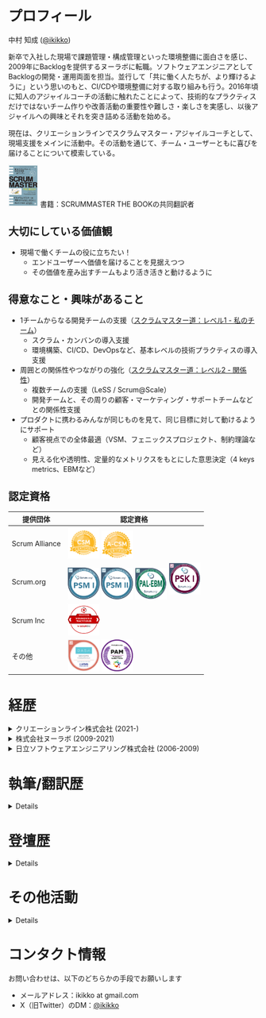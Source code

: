 # プロフィール
中村 知成 ([@ikikko](https://twitter.com/ikikko))

新卒で入社した現場で課題管理・構成管理といった環境整備に面白さを感じ、2009年にBacklogを提供するヌーラボに転職。ソフトウェアエンジニアとしてBacklogの開発・運用両面を担当。並行して「共に働く人たちが、より輝けるように」という思いのもと、CI/CDや環境整備に対する取り組みも行う。2016年頃に知人のアジャイルコーチの活動に触れたことによって、技術的なプラクティスだけではないチーム作りや改善活動の重要性や難しさ・楽しさを実感し、以後アジャイルへの興味とそれを突き詰める活動を始める。

現在は、クリエーションラインでスクラムマスター・アジャイルコーチとして、現場支援をメインに活動中。その活動を通じて、チーム・ユーザーともに喜びを届けることについて模索している。

<a href="https://www.amazon.co.jp/dp/B08CRMPQL8" target="_blank"><img src="https://github.com/ikikko/ikikko/blob/master/image/book/SCRUMMASTER%20THE%20BOOK.jpeg?raw=true" width="60px" /></a> 書籍：SCRUMMASTER THE BOOKの共同翻訳者

## 大切にしている価値観
* 現場で働くチームの役に立ちたい！
  * エンドユーザーへ価値を届けることを見据えつつ
  * その価値を産み出すチームもより活き活きと動けるように

## 得意なこと・興味があること
* 1チームからなる開発チームの支援（[スクラムマスター道：レベル1 - 私のチーム](https://speakerdeck.com/kawaguti/10years-in-agile-coach?slide=26)）
  * スクラム・カンバンの導入支援
  * 環境構築、CI/CD、DevOpsなど、基本レベルの技術プラクティスの導入支援
* 周囲との関係性やつながりの強化（[スクラムマスター道：レベル2 - 関係性](https://speakerdeck.com/kawaguti/10years-in-agile-coach?slide=26)）
  * 複数チームの支援（LeSS / Scrum@Scale）
  * 開発チームと、その周りの顧客・マーケティング・サポートチームなどとの関係性支援
* プロダクトに携わるみんなが同じものを見て、同じ目標に対して動けるようにサポート
  * 顧客視点での全体最適（VSM、フェニックスプロジェクト、制約理論など） 
  * 見える化や透明性、定量的なメトリクスをもとにした意思決定（4 keys metrics、EBMなど）

<!-- 
## 一緒に働きたいチーム
一緒に働く人たちに、役立ってるなあと求められる現場がいい。

* 自分なりのやり方もってるより、まだまだこれからな現場
* ただし、アジャイルな方向に向かいたい！と思ってる現場
  * 単一チームからやるのが王道だけど
  * そろそろ複数チームや周辺に広げていきたい、って思ってる現場もあり
    * そして、そっちの方が、スクラムマスターやコーチの需要は多くなりそう
* いまのところ、業界やサービスについては、そこまでこだわってはいない
-->

## 認定資格

|提供団体|認定資格|
|-------|------|
| Scrum Alliance | [<img src="https://github.com/ikikko/ikikko/blob/master/image/certification/csm.png" width="64px" />](https://www.scrumalliance.org/get-certified/scrum-master-track/certified-scrummaster) [<img src="https://github.com/ikikko/ikikko/blob/master/image/certification/advcsm.png" width="64px" />](https://www.scrumalliance.org/get-certified/scrum-master-track/advanced-certified-scrummaster) |
| Scrum.org | [<img src="https://github.com/ikikko/ikikko/blob/master/image/certification/psmi.png" width="64px" />](https://www.scrum.org/assessments/professional-scrum-master-i-certification) [<img src="https://github.com/ikikko/ikikko/blob/master/image/certification/psmii.png" width="64px" />](https://www.scrum.org/assessments/professional-scrum-master-ii-certification) [<img src="https://github.com/ikikko/ikikko/blob/master/image/certification/pal-ebm.png" width="64px" />](https://www.scrum.org/assessments/professional-agile-leadership-evidence-based-management-certification) [<img src="https://github.com/ikikko/ikikko/blob/master/image/certification/pski.png" width="64px" style="padding-bottom: 10px;" />](https://www.scrum.org/assessments/professional-scrum-with-kanban-certification) |
| Scrum Inc | [<img src="https://github.com/ikikko/ikikko/blob/master/image/certification/rsasp.png" width="64px" />](https://www.scruminc.com/scrum-at-scale-training/) |
| その他 | [<img src="https://github.com/ikikko/ikikko/blob/master/image/certification/devops-fundamentals.png" width="64px" />](https://www.devopsagileskills.org/certifications/dasa-devops-fundamentals/) [<img src="https://github.com/ikikko/ikikko/blob/master/image/certification/pam.webp" width="64px" />](https://prokanban.org/professional-applied-metrics/) |


# 経歴
<details>
<summary>クリエーションライン株式会社 (2021-)</summary>

## Webサービス開発会社でのスクラムマスター (2022-)

Scrum@Scaleを採用しているWebサービス開発会社にて、スクラムマスターとして支援中。業務の半分はあるチームAのスクラムマスターとして、もう半分はチームAを含む4チームからなるスクラムオブスクラム（SoS）に対するスクラムマスター（SoSM）として活動している。

チームAに対する業務内容は、1チームのときと変わらず。SoSMとしては、特定のチームというより、チーム横断の調整を中心に支援している。チーム間の依存関係を洗い出し、クリティカルパスを見えるようにすることによって、SoSの透明性を高める活動などを行っている。

### 関連するアウトプット

- Scrum@Scaleの知識習得：[「Scrum@Scale研修」参加レポート](https://www.creationline.com/tech-blog/62188)

## 物流会社向け受託開発でのスクラムマスター (2021-2022)

2~3チームからなるLeSSの体制で、社内用Webアプリケーションを開発している案件に、スクラムマスターとして支援していた。主にPO支援と、各チームのスクラムマスターと連携してチーム全体を見る役割を担っていた。

顧客企業所属のPOのキャリアが浅かったため、顧客企業側のステークホルダーとPOの架け橋となって、会話の場が円滑に進むようにファシリテート。その他、迅速な価値提供のためにフロー効率を優先する取り組みや、複数チーム間での完成の定義を定めるワークショップの主催などを行う。

並行して、開発者に対して技術的に支援。当初は自動テストの環境が十分に整備されておらず、開発者が整備するには時間やケイパビリティが不足していたため、自分が手を動かすことによってテスト環境の整備を進める。

### 関連するアウトプット

- フロー効率に向けた取り組み / 完成の定義のワークショップ：[スクラムマスターの頭の中：あのときスクラムマスターは何を考えていたのか？](https://www.docswell.com/s/ikikko/KE2LQZ-in-scrum-masters-mind)
- 自動テスト環境の整備：[えっ、まだユニットテスト書いてない現場があるんですか？ - ボトムアップでもっといけてるチームになるために、たった一つの大事なこと -](https://speakerdeck.com/ikikko/why-dont-you-write-unit-tests)
- その他の開発環境整備：[2022/5/20-21日開催「Scrum Fest Niigata 2022」で発表してきました](https://www.creationline.com/tech-blog/51056)

## 研修・ワークショップの提供

スクラムマスターとしてチームを支援する傍ら、顧客企業向けに各種の研修やワークショップを提供している。

- アジャイル開発研修
- バリューストリームマッピングワークショップ（[提供事例](https://www.creationline.com/clientvoice/case29)）
- [DevOpsビジネスシミュレーション研修：フェニックスプロジェクト](https://www.creationline.com/devops-ss/phoenix-project)
- キックオフ支援（インセプションデッキ作成ワークショップ など）

<br>

</details>

<details>
<summary>株式会社ヌーラボ (2009-2021)</summary>

## スクラムマスター・アジャイルコーチ (2016-2021)

知人のアジャイルコーチの活動に触れたことにより、技術的なプラクティスだけではないチーム作りや改善活動の重要性や難しさ・楽しさを実感。社内へのアジャイル推進を行う。

### インタビュー記事

- [リーダーが変われば仕事が変わる。組織と人の成長を後押ししてくれた現場コーチ(お客様インタビュー第7回目) ｜ GuildWorks -ギルドワークス-](https://guildworks.jp/works/item.html?id=25)
- [リーダーが変われば仕事が変わる。組織と人の成長を後押ししてくれた現場コーチ(お客様インタビュー第8回目) ｜ GuildWorks -ギルドワークス-](https://guildworks.jp/works/item.html?id=29)

## Backlog開発マネージャー (2016-2018)

チームのメンバーやチーム数が増えたことから、マネージャー職として活動。メンバーとの1on1や人材採用などのピープルマネジメントと、チームの目標設定の支援などを行う。

## Backlog開発・運用エンジニア (2012-2016)

Backlogの中の人として、開発・運用双方に携わる。機能開発だけでなく、開発した機能をそのまま運用も行い、ユーザーからの問い合わせも対応するなど、Webサービス運営に関連する一連の業務を経験。

また、このタイミングでCI/CD（Jenkins）の必要性や便利さに触れ、それらを社内外に推し進める活動を行ってきた。

### 使用技術

Java, Git, MySQL, Jenkins, Docker, Ansible, Linux, AWS

## 受託開発向けエンジニア (2009-2012)

### 使用技術

Java, Subversion, MySQL, Jenkins

<br>

</details>

<details>
<summary>日立ソフトウェアエンジニアリング株式会社 (2006-2009)</summary>

## 商社向け基幹システムの追加開発	(2006-2009)

### 使用技術

SAP, ABAP

<br>

</details>


# 執筆/翻訳歴
<details>

|日付|書籍|備考|
|---|--|---|
|2020/09/09|<a href="https://www.amazon.co.jp/dp/B08CRMPQL8" target="_blank"><img src="https://github.com/ikikko/ikikko/blob/master/image/book/SCRUMMASTER%20THE%20BOOK.jpeg?raw=true" width="150px" /></a>|翻訳に参加。XP祭りで、[翻訳の進め方](https://www.slideshare.net/ikikko/scrummaster-the-book-x)を発表|
|2016/06/24|<a href="https://www.amazon.co.jp/dp/4802610432" target="_blank"><img src="https://github.com/ikikko/ikikko/blob/master/image/book/%E7%8F%BE%E5%A0%B4%E3%81%AE%E3%82%A4%E3%83%B3%E3%83%95%E3%83%A9%E5%B1%8B%E3%81%8B%E3%82%99%E6%95%99%E3%81%88%E3%82%8B%20%E3%82%A4%E3%83%B3%E3%83%95%E3%83%A9%E3%82%A8%E3%83%B3%E3%82%B7%E3%82%99%E3%83%8B%E3%82%A2%E3%81%AB%E3%81%AA%E3%82%8B%E3%81%9F%E3%82%81%E3%81%AE%E6%95%99%E7%A7%91%E6%9B%B8.jpeg?raw=true" width="150px" /></a>|「第6章 DevOps時代に求められるスキル」を執筆。[ブログ](https://nulab.com/ja/blog/nulab/infra-engineer-book/)にて、本の内容と執筆環境の裏側を紹介|
|2014/04/24|<a href="https://www.amazon.co.jp/dp/4774163988" target="_blank"><img src="https://github.com/ikikko/ikikko/blob/master/image/book/WEB+DB%20PRESS%20Vol.80.jpeg?raw=true" width="150px" /></a>|「特集3 はじめてのMac開発環境」を執筆|
|2012/12/22|<a href="https://www.amazon.co.jp/dp/4774153958" target="_blank"><img src="https://github.com/ikikko/ikikko/blob/master/image/book/WEB+DB%20PRESS%20Vol.72.jpeg?raw=true" width="150px" /></a>|「特集3 Backlog/Cacoo開発ノウハウ大公開」を執筆|

</details>


# 登壇歴
<details>

|日付|イベント|スライド|備考|
|---|------|-----|----|
|2023/03/07|[CL Meetup #6](https://creationline.connpass.com/event/274330/)|[ワークショップを「あー楽しかった」で終わらせない！次につながるアクションの定め方](https://www.docswell.com/s/ikikko/KNRMDQ-how-to-plan-the-action-with-workshop)||
|2022/11/04|[Scrum Fest Sapporo 2022](https://www.scrumfestsapporo.org)|[スクラムマスターの頭の中：あのときスクラムマスターは何を考えていたのか？](https://www.docswell.com/s/ikikko/KE2LQZ-2022-11-04-004804)||
|2022/05/21|[Scrum Fest Niigata 2022](https://www.scrumfestniigata.org/2022)|[半年前の僕らを超えろ！自動テストに向き合いながら、一歩ずつ進もうとしている現場のお話](https://www.docswell.com/s/ikikko/517LV5-baby-step-field-with-automation-test)|[発表内容紹介ブログ](https://www.creationline.com/lab/51056)|
|2022/02/24|[アジャイルひよこクラブ どんなメトリクスをとって、どう活用している？](https://agile-hiyoko-club.connpass.com/event/238670/)|[Scrum.orgのEVIDENCE-BASED MANAGEMENT(EBM) を受けてきたお話](https://speakerdeck.com/ikikko/taking-ebm-assessment-in-scrum-dot-org)||
|2021/10/02|[Scrum Fest Mikawa 2021](https://www.scrumfestmikawa.org/2021)|[えっ、まだユニットテスト書いてない現場があるんですか？ - ボトムアップでもっといけてるチームになるために、たった一つの大事なこと -](https://speakerdeck.com/ikikko/why-dont-you-write-unit-tests)||
|2021/09/18|[XP祭り2021 @ Online](http://xpjug.com/xp2021/)|[2人のスクラムマスターが、新しい現場に飛び込んでみたときのお話](https://docs.google.com/presentation/d/1eQuAoOtxp9wAL7txwSXfNr1uVzFx2O9ijutXfE4e7AY/edit#slide=id.p)||
|2021/01/06|[Regional SCRUM GATHERING Tokyo 2021](https://2021.scrumgatheringtokyo.org/)|[コロナ前からコミュニティでリモートモブで常に前に進む『The Great ScrumMaster』翻訳チームの話。普通の私たちが読みやすい本を目指して持続性のある翻訳作業に行きついた。](https://confengine.com/regional-scrum-gathering-tokyo-2021/proposal/15054/the-great-scrummaster)||
|2020/12/22|[Agile Tour Osaka × miniPLoP 2020](https://www.kokuchpro.com/event/8f4b35513c024ab78bc84c9b4cbcf81a/)|[SCRUMMASTER THE BOOKで広がるスクラムマスターの世界](https://www2.slideshare.net/ikikko/scrummaster-the-book)|[参加報告ブログ](https://ikikko.hatenablog.com/entry/2020/12/29/012735)|
|2020/09/19|[XP祭り2020 @ Online](http://xpjug.com/xp2020/)|[SCRUMMASTER THE BOOK翻訳活動における、リモート x モブ実践](https://www.slideshare.net/ikikko/scrummaster-the-book-x)||
|2020/07/21|[企画から展開までどのような作業が発生するかを可視化し、チーム内の無駄に気付ける方法（VSM）](https://project-is-burning.connpass.com/event/181797/)|[バリューストリームマッピング](https://speakerdeck.com/nulabinc/what-is-a-value-stream-mapping)|ワークショップ有|
|2020/06/30|[チームで共通認識を持ちプロジェクトの方向性を統一する方法と体験ワークショップ（インセプションデッキ）](https://project-is-burning.connpass.com/event/178666/)|[インセプションデッキとは](https://speakerdeck.com/nulabinc/what-is-a-inception-deck)|ワークショップ有。同テーマで数回実施|
|2020/04/27|[カンバンボードの上手な活用術（初級編）](https://project-is-burning.connpass.com/event/172700/)|[カンバンボード活用術](https://speakerdeck.com/nulabinc/good-usage-of-kanban-board)|ワークショップ有。同テーマで数回実施|
|2019/07/29|[京都アジャイル勉強会 #91](https://kyoaja.connpass.com/event/138909/)|[アジャイルに有効な「ボード」の最適解を本気出して考えてみた](https://backlog.com/ja/blog/ultimate-agile-board/)||
|2019/05/28|[CircleCI ユーザーコミュニティミートアップ #4](https://circleci.connpass.com/event/125622/)|[Orbs開発の流れ ~はじめの一歩から、組織的にメンテしていくための環境構築まで](https://speakerdeck.com/nulabinc/flow-of-orbs-development)|[作ったOrbの紹介ブログ](https://www.typetalk.com/ja/blog/how-to-integrate-circleci-with-typetalk-to-automatically-notify-of-build-results/)|
|2019/03/08|[DevLOVE関西 カンバンを武器に奮闘している2つの現場の話](https://devlove-kansai.doorkeeper.jp/events/86809)|[プロジェクトを成功させるためのWIPの取り扱いとメンバー構成](https://speakerdeck.com/nulabinc/wip-and-members-for-project-goal)||
|2018/02/23|[アジャイルひよこクラブ みんな失敗から始まった！はじめてのアジャイルつまずき体験](https://agile-hiyoko-club.connpass.com/event/77141/)|[スクラム風でのつまずき体験から学んだこと](https://www.slideshare.net/ikikko/ss-88893441)||
|2018/01/12|[eureka x Nulab スクラム開発の現場](https://eure.connpass.com/event/74590/)|[2人のアジャイルコーチが語る、とある現場支援の回想録](https://speakerdeck.com/nulabinc/memoir-about-a-field-support-by-2-agile-coaches)||
|2017/11/08|第11回 Jenkins勉強会|[Jenkins world 2017の報告](https://www.slideshare.net/ikikko/jenkins-world-2017-81751611)||
|2017/08/25|[Geeks Who Drink in Tokyo-Agile Team Edition-](https://nulab.connpass.com/event/63537/)|[現場リーダーが変わっていくなかで身につけたもの](https://speakerdeck.com/nulabinc/what-a-leader-learned-in-changing)||
|2017/07/07|第10回 Jenkins勉強会|[プルリクエストCI時のTIPSとJenkinsおじさん](https://speakerdeck.com/nulabinc/pullrequest-ci-and-jenkins-master)||
|2017/01/13|[Regional SCRUM GATHERING Tokyo 2017](https://2017.scrumgatheringtokyo.org/)|[個人プレイからチームプレイへと 変革する組織](https://speakerdeck.com/nulabinc/ge-ren-pureikaratimupureiheto-bian-ge-suruzu-zhi)||
|2016/08/10|[第9回Jenkins勉強会](https://jenkins.connpass.com/event/35030/)|[Jenkins 2を使った究極のpipeline ~ 明日もう一度来てください、本物のpipelineをお見せしますよ ~](https://www.slideshare.net/ikikko/jenkins-2pipeline-64866625)|[後日、内容を整理してまとめたブログ](https://nulab.com/ja/blog/backlog/jenkins-backlog-plugin-pipeline/)|
|2016/04/23|[第9回 コンテナ型仮想化の情報交換会＠福岡](https://ct-study.connpass.com/event/28449/)|[Docker in CI](https://speakerdeck.com/nulabinc/docker-in-ci-1)||
|2015/09/14|[Developers Summit 2015 FUKUOKA](https://event.shoeisha.jp/devsumi/20150914)|[継続的インテグレーションの過去・現在・そして未来 〜ヌーラボの事例と共に考える〜](https://speakerdeck.com/nulabinc/ji-sok-de-integuresiyonfalseguo-qu-xian-zai-sositewei-lai-nurabofalseshi-li-togong-nikao-eru)||
|2014/02/04|[NUCON](https://nucon.nulab.com/)|[職人任せにしないインフラ構築/運用 ~ DevOps時代を生きぬくために ~](https://speakerdeck.com/nulabinc/yun-yong-devopsshi-dai-wosheng-kinukutameni)||

</details>


# その他活動
<details>

## ブログ

* [個人ブログ](https://ikikko.hatenablog.com/)
* [会社ブログ＠クリエーションライン](https://www.creationline.com/t-nakamura)
* [会社ブログ＠ヌーラボ](https://backlog.com/ja/blog/?s=%E4%B8%AD%E6%9D%91)（名前でキーワード検索しているので同名の人が登場するブログも引っかかっていますが、大体は私のブログです）

<!-- ヌーラボ時代の情報なので、より新しい情報を前面に出したいので、コメントアウト

### 評判がよかったブログのピックアップ
* [振り返ればインセプションデッキがいた ~ ヌーラボにとってのインセプションデッキ ~](https://nulab.com/ja/blog/nulab/inception-deck-in-nulab/)
* [チームの期待値を合わせる！ドラッカー風エクササイズとタックマンモデルを組み合わせた結果](https://backlog.com/ja/blog/drucker-exercise-meets-tuckman-model/)
* [分散拠点のオフラインワークショップを上手にファシリテーションするコツ〜ヌーラボの場合〜](https://nulab.com/ja/blog/nulab/nulab-team-building-workshop/)
* [アジャイルなチームを改善するアイデア集「101 ideas for agile teams」で僕が学んだこと](https://backlog.com/ja/blog/101-ideas-for-agile-teams/)  

-->

## コミュニティ活動
 
* [Jenkinsユーザー会](https://jenkins.jp/)
  * 2回の[Jenkinsユーザーカンファレンス](https://jenkins.jp/juc2018/)をはじめとして、コミュニティの代表的な活動を行う
  * それをきっかけに、Jenkins World 2017で[Most Valuable Advocate賞を受賞](https://ikikko.hatenablog.com/entry/2017/09/01/075040)
* アジャイルコミュニティ
  * [Scrum Fest Fukuoka](https://www.scrumfestfukuoka.org/)実行委員
  * [Regional Scrum Gathering Tokyo](https://scrumgatheringtokyo.org/)をはじめとして、アジャイルに関するイベント・コミュニティに参加

</details>


# コンタクト情報
お問い合わせは、以下のどちらかの手段でお願いします

- メールアドレス：ikikko at gmail.com
- X（旧Twitter）のDM：[@ikikko](https://twitter.com/ikikko)
